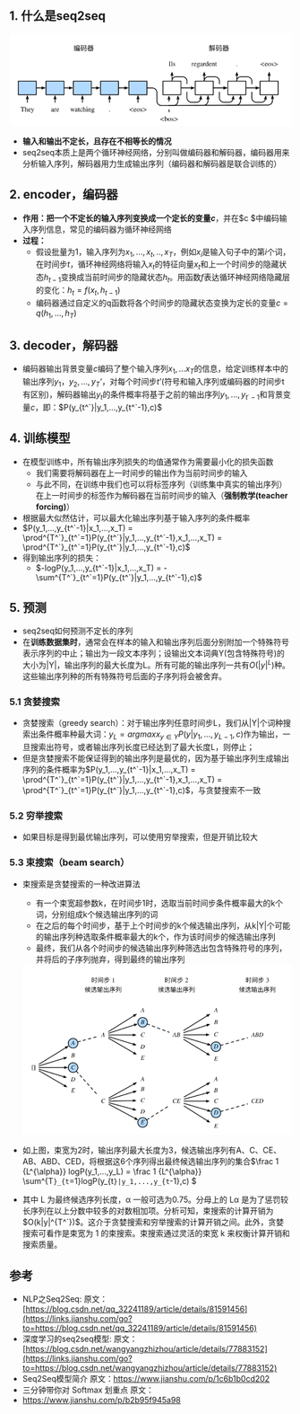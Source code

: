 ## 1. 什么是seq2seq

![2019-8-29_11-10-4](readme.assets/2019-8-29_11-10-4-1627788564908.png)

- **输入和输出不定长，且存在不相等长的情况**
- seq2seq本质上是两个循环神经网络，分别叫做编码器和解码器，编码器用来分析输入序列，解码器用力生成输出序列（编码器和解码器是联合训练的）

## 2. encoder，编码器

- **作用：**把一个**不定长的输入序列变换成一个定长的变量$c$**，并在$c $中编码输入序列信息，常见的编码器为循环神经网络
- **过程：**
  - 假设批量为1，输入序列为$x_1,...,x_t,..,x_T$，例如$x_i$是输入句子中的第$i$个词，在时间步$t$，循环神经网络将输入$x_t$的特征向量$x_t$和上一个时间步的隐藏状态$h_{t-1}$变换成当前时间步的隐藏状态$h_t$。用函数$f$表达循环神经网络隐藏层的变化：$h_t = f(x_t,h_{t-1})$
  - 编码器通过自定义的q函数将各个时间步的隐藏状态变换为定长的变量$c = q(h_1,...,h_T)$

## 3. decoder，解码器

- 编码器输出背景变量$c$编码了整个输入序列$x_1,...x_T$的信息，给定训练样本中的输出序列$y_1，y_2,...,y_T‘$，对每个时间步$t’$(符号和输入序列或编码器的时间步t有区别)，解码器输出$y_t$的条件概率将基于之前的输出序列$y_1,...,y_{t^·-1}$和背景变量$c$，即：$P(y_{t^`}|y_1,...,y_{t^`-1},c)$

## 4. 训练模型

- 在模型训练中，所有输出序列损失的均值通常作为需要最小化的损失函数
  - 我们需要将解码器在上一时间步的输出作为当前时间步的输入
  - 与此不同，在训练中我们也可以将标签序列（训练集中真实的输出序列）在上一时间步的标签作为解码器在当前时间步的输入（**强制教学(teacher forcing)**）
-  根据最大似然估计，可以最大化输出序列基于输入序列的条件概率
  - $P(y_1,...,y_{t^`-1}|x_1,...,x_T) = \prod^{T^`}_{t^`=1}P(y_{t^`}|y_1,...,y_{t^`-1},x_1,...,x_T) = \prod^{T^`}_{t^`=1}P(y_{t^`}|y_1,...,y_{t^`-1},c)$
- 得到输出序列的损失：
  - $-logP(y_1,...,y_{t^`-1}|x_1,...,x_T) = - \sum^{T^`}_{t^`=1}P(y_{t^`}|y_1,...,y_{t^`-1},c)$

## 5. 预测

- seq2seq如何预测不定长的序列
- 在**训练数据集时**，通常会在样本的输入和输出序列后面分别附加一个特殊符号<eos>表示序列的中止；输出为一段文本序列；设输出文本词典Y(包含特殊符号<eos>)的大小为|Y|，输出序列的最大长度为L。所有可能的输出序列一共有$O(|y|^L)$种。这些输出序列种的所有特殊符号<eos>后面的子序列将会被舍弃。

### 5.1 贪婪搜索

- 贪婪搜索（greedy search）：对于输出序列任意时间步L，我们从|Y|个词种搜索出条件概率种最大词：$y_L = argmax x_{y\in Y}P(y|y_1,...,y_{L-1},c)$作为输出，一旦搜索出<eos>符号，或者输出序列长度已经达到了最大长度L，则停止；
- 但是贪婪搜索不能保证得到的输出序列是最优的，因为基于输出序列生成输出序列的条件概率为$P(y_1,...,y_{t^`-1}|x_1,...,x_T) = \prod^{T^`}_{t^`=1}P(y_{t^`}|y_1,...,y_{t^`-1},x_1,...,x_T) = \prod^{T^`}_{t^`=1}P(y_{t^`}|y_1,...,y_{t^`-1},c)$，与贪婪搜索不一致

### 5.2 穷举搜索

- 如果目标是得到最优输出序列，可以使用穷举搜索，但是开销比较大

### 5.3 束搜索（beam search）

- 束搜索是贪婪搜索的一种改进算法

  - 有一个束宽超参数k，在时间步1时，选取当前时间步条件概率最大的k个词，分别组成k个候选输出序列的词
  - 在之后的每个时间步，基于上个时间步的k个候选输出序列，从k|Y|个可能的输出序列种选取条件概率最大的k个，作为该时间步的候选输出序列
  - 最终，我们从各个时间步的候选输出序列种筛选出包含特殊符号<eos>的序列，并将<eos>后的子序列抛弃，得到最终的输出序列

  <img src="readme.assets/2019-8-29_14-0-5.png" alt="2019-8-29_14-0-5" style="zoom:80%;" />

- 如上图，束宽为2时，输出序列最大长度为3，候选输出序列有A、C、CE、AB、ABD、CED，将根据这6个序列得出最终候选输出序列的集合$\frac 1 {L^{\alpha}} logP(y_1,...,y_L) = \frac 1 {L^{\alpha}} \sum^{T`}_{t`=1}logP(y_{t`}|y_1,...,y_{t`-1},c) $

- 其中 L 为最终候选序列⻓度，α ⼀般可选为0.75。分⺟上的 Lα 是为了惩罚较⻓序列在以上分数中较多的对数相加项。分析可知，束搜索的计算开销为$O(k|y|^{T^`})$。这介于贪婪搜索和穷举搜索的计算开销之间。此外，贪婪搜索可看作是束宽为 1 的束搜索。束搜索通过灵活的束宽 k 来权衡计算开销和搜索质量。

## 参考

- NLP之Seq2Seq:
   原文：[https://blog.csdn.net/qq_32241189/article/details/81591456](https://links.jianshu.com/go?to=https://blog.csdn.net/qq_32241189/article/details/81591456)
- 深度学习的seq2seq模型:
   原文：[https://blog.csdn.net/wangyangzhizhou/article/details/77883152](https://links.jianshu.com/go?to=https://blog.csdn.net/wangyangzhizhou/article/details/77883152)
- Seq2Seq模型简介
   原文：https://www.jianshu.com/p/1c6b1b0cd202
- 三分钟带你对 Softmax 划重点
   原文：
- https://www.jianshu.com/p/b2b95f945a98